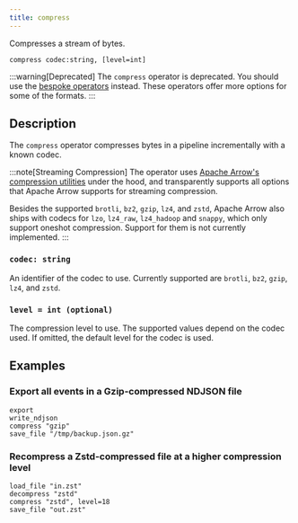 ```yaml
---
title: compress
---
```


Compresses a stream of bytes.

```tql
compress codec:string, [level=int]
```

:::warning[Deprecated]
The `compress` operator is deprecated. You should use the
[bespoke operators](/references/operators#encode--decode) instead.
These operators offer more options for some of the formats.
:::

## Description

The `compress` operator compresses bytes in a pipeline incrementally with a
known codec.

:::note[Streaming Compression]
The operator uses [Apache Arrow's compression
utilities][apache-arrow-compression] under the hood, and transparently supports
all options that Apache Arrow supports for streaming compression.

Besides the supported `brotli`, `bz2`, `gzip`, `lz4`, and `zstd`, Apache Arrow
also ships with codecs for `lzo`, `lz4_raw`, `lz4_hadoop` and `snappy`, which
only support oneshot compression. Support for them is not currently implemented.
:::

[apache-arrow-compression]: https://arrow.apache.org/docs/cpp/api/utilities.html#compression

### `codec: string`

An identifier of the codec to use. Currently supported are `brotli`, `bz2`,
`gzip`, `lz4`, and `zstd`.

### `level = int (optional)`

The compression level to use. The supported values depend on the codec used. If
omitted, the default level for the codec is used.

## Examples

### Export all events in a Gzip-compressed NDJSON file

```tql
export
write_ndjson
compress "gzip"
save_file "/tmp/backup.json.gz"
```

###  Recompress a Zstd-compressed file at a higher compression level

```tql
load_file "in.zst"
decompress "zstd"
compress "zstd", level=18
save_file "out.zst"
```
